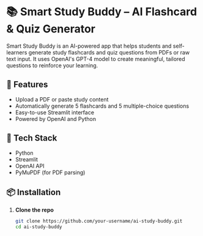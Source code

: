 # 📚 Smart Study Buddy – AI Flashcard & Quiz Generator

Smart Study Buddy is an AI-powered app that helps students and self-learners generate study flashcards and quiz questions from PDFs or raw text input. It uses OpenAI's GPT-4 model to create meaningful, tailored questions to reinforce your learning.

## 🚀 Features

- Upload a PDF or paste study content
- Automatically generate 5 flashcards and 5 multiple-choice questions
- Easy-to-use Streamlit interface
- Powered by OpenAI and Python

## 🧠 Tech Stack

- Python
- Streamlit
- OpenAI API
- PyMuPDF (for PDF parsing)

## 📦 Installation

1. **Clone the repo**
   ```bash
   git clone https://github.com/your-username/ai-study-buddy.git
   cd ai-study-buddy
